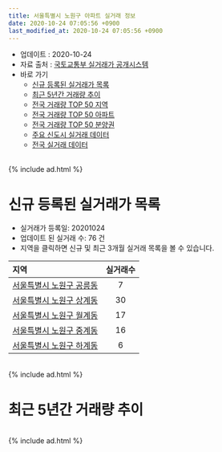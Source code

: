 ```yaml
---
title: 서울특별시 노원구 아파트 실거래 정보
date: 2020-10-24 07:05:56 +0900
last_modified_at: 2020-10-24 07:05:56 +0900
---
```


* 업데이트 : 2020-10-24
* 자료 출처 : [국토교통부 실거래가 공개시스템](http://rt.molit.go.kr)
* 바로 가기
    * [신규 등록된 실거래가 목록](#신규-등록된-실거래가-목록)
    * [최근 5년간 거래량 추이](#최근-5년간-거래량-추이)
    * [전국 거래량 TOP 50 지역](https://inasie.github.io/apt-trade-info/최근-3개월-전국에서-가장-거래가-많이-발생한-지역)
    * [전국 거래량 TOP 50 아파트](https://inasie.github.io/apt-trade-info/최근-3개월-전국에서-가장-거래가-많이-발생한-아파트)
    * [전국 거래량 TOP 50 분양권](https://inasie.github.io/apt-trade-info/최근-3개월-전국에서-가장-거래가-많이-발생한-분양권)
    * [주요 신도시 실거래 데이터](https://inasie.github.io/apt-trade-info/주요-신도시)
    * [전국 실거래 데이터](https://inasie.github.io/apt-trade-info/전국)

<br>
{% include ad.html %}
<br>

# 신규 등록된 실거래가 목록
* 실거래가 등록일: 20201024
* 업데이트 된 실거래 수: 76 건
* 지역을 클릭하면 신규 및 최근 3개월 실거래 목록을 볼 수 있습니다.


|지역|실거래수|
|:---|:---:|
|[서울특별시 노원구 공릉동](https://inasie.github.io/apt-trade-info/서울특별시-노원구-공릉동)|7|
|[서울특별시 노원구 상계동](https://inasie.github.io/apt-trade-info/서울특별시-노원구-상계동)|30|
|[서울특별시 노원구 월계동](https://inasie.github.io/apt-trade-info/서울특별시-노원구-월계동)|17|
|[서울특별시 노원구 중계동](https://inasie.github.io/apt-trade-info/서울특별시-노원구-중계동)|16|
|[서울특별시 노원구 하계동](https://inasie.github.io/apt-trade-info/서울특별시-노원구-하계동)|6|


<br>
{% include ad.html %}
<br>

# 최근 5년간 거래량 추이


<div style="width:100%;">
    <canvas id="deal_progress" height="200"></canvas>
</div>

<script>
new Chart(document.getElementById("deal_progress"), {
    type: 'line',
    data: {
        labels: ['201510','201511','201512','201601','201602','201603','201604','201605','201606','201607','201608','201609','201610','201611','201612','201701','201702','201703','201704','201705','201706','201707','201708','201709','201710','201711','201712','201801','201802','201803','201804','201805','201806','201807','201808','201809','201810','201811','201812','201901','201902','201903','201904','201905','201906','201907','201908','201909','201910','201911','201912','202001','202002','202003','202004','202005','202006','202007','202008','202009','202010'],
        datasets: [{
            label: '매매',
            pointRadius: 1,
            data: [1071, 645, 489, 497, 564, 830, 913, 891, 1394, 1206, 1097, 1134, 1241, 643, 441, 345, 542, 841, 895, 1449, 1490, 1864, 397, 517, 455, 567, 574, 1045, 946, 905, 408, 452, 502, 669, 1861, 1020, 373, 183, 194, 159, 146, 219, 288, 433, 678, 885, 600, 661, 1142, 1134, 1033, 837, 1186, 645, 383, 641, 1864, 1021, 397, 313, 138],
            borderColor: "rgba(255, 201, 14, 1)",
            backgroundColor: "rgba(255, 201, 14, 0.5)",
            fill: false,
            lineTension: 0
        },{
            label: '전월세',
            pointRadius: 1,
            data: [1320, 999, 1189, 1237, 1338, 1534, 1206, 1108, 1068, 1122, 1244, 1181, 1439, 1165, 1165, 1043, 1416, 1362, 1124, 1123, 1137, 1201, 1062, 1093, 856, 876, 967, 1086, 1073, 1378, 974, 948, 899, 954, 1017, 1050, 1086, 841, 914, 1042, 872, 1040, 814, 865, 883, 1057, 1021, 923, 1201, 948, 1060, 1091, 1489, 1086, 1047, 1140, 1149, 1200, 917, 661, 374],
            borderColor: "rgba(0, 141, 185, 1)",
            backgroundColor: "rgba(0, 141, 185, 0.5)",
            fill: false,
            lineTension: 0
        }
        ]
    },
    options: {
        responsive: true,
        title: {
            display: false
        },
        tooltips: {
            mode: 'index',
            intersect: false
        },
        hover: {
            mode: 'nearest',
            intersect: true
        },
        scales: {
            xAxes: [{
                display: true,
                scaleLabel: {
                    display: true,
                    labelString: '년/월'
                }
            }],
            yAxes: [{
                display: true,
                ticks: {
                    suggestedMin: 0,
                },
                scaleLabel: {
                    display: true,
                    labelString: '실거래 수'
                }
            }]
        }
    }
});

</script>


<br>
{% include ad.html %}
<br>

